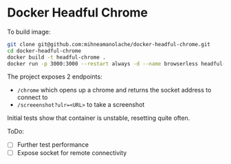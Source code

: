 # Docker Headful Chrome
To build image:
```bash
git clone git@github.com:mihneamanolache/docker-headful-chrome.git
cd docker-headful-chrome 
docker build -t headful-chrome .
docker run -p 3000:3000 --restart always -d --name browserless headful-chrome
```

The project exposes 2 endpoints:

- `/chrome` which opens up a chrome and returns the socket address to connect to
- `/screeenshot?ulr=<URL>` to take a screenshot

Initial tests show that container is unstable, resetting quite often.

ToDo:
- [ ] Further test performance
- [ ] Expose socket for remote connectivity